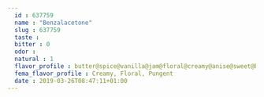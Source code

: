 ```yaml
---
  id : 637759
  name : "Benzalacetone"
  slug : 637759
  taste : 
  bitter : 0
  odor : 
  natural : 1
  flavor_profile : butter@spice@vanilla@jam@floral@creamy@anise@sweet@balsam@cherry@rhubarb@almond@cinnamon
  fema_flavor_profile : Creamy, Floral, Pungent
  date : 2019-03-26T08:47:11+01:00
---
```



